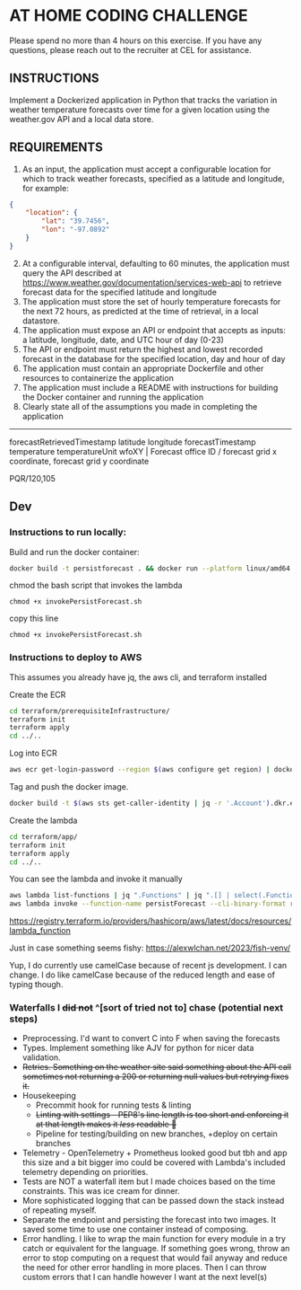 # AT HOME CODING CHALLENGE

Please spend no more than 4 hours on this exercise. If you have any questions, please reach out to the recruiter at CEL for assistance.

## INSTRUCTIONS

Implement a Dockerized application in Python that tracks the variation in weather temperature forecasts over time for a given location using the weather.gov API and a local data store.

## REQUIREMENTS
1. As an input, the application must accept a configurable location for which to track weather
forecasts, specified as a latitude and longitude, for example:
```json
{
    "location": {
        "lat": "39.7456",
        "lon": "-97.0892"
    }
}
```
2. At a configurable interval, defaulting to 60 minutes, the application must query the API described at https://www.weather.gov/documentation/services-web-api to retrieve forecast data for the specified latitude and longitude
3. The application must store the set of hourly temperature forecasts for the next 72 hours, as predicted at the time of retrieval, in a local datastore.
4. The application must expose an API or endpoint that accepts as inputs: a latitude, longitude, date, and UTC hour of day (0-23)
5. The API or endpoint must return the highest and lowest recorded forecast in the database for the specified location, day and hour of day
6. The application must contain an appropriate Dockerfile and other resources to containerize the application
7. The application must include a README with instructions for building the Docker container and running the application
8. Clearly state all of the assumptions you made in completing the application

---

forecastRetrievedTimestamp
latitude
longitude
forecastTimestamp
temperature
temperatureUnit
wfoXY | Forecast office ID / forecast grid x coordinate, forecast grid y coordinate

PQR/120,105


## Dev

### Instructions to run locally:

Build and run the docker container:
```bash
docker build -t persistforecast . && docker run --platform linux/amd64 -p 9000:8080 persistforecast:latest
```

chmod the bash script that invokes the lambda
```
chmod +x invokePersistForecast.sh
```
copy this line
```
chmod +x invokePersistForecast.sh
```

### Instructions to deploy to AWS


This assumes you already have jq, the aws cli, and terraform installed

Create the ECR
```bash
cd terraform/prerequisiteInfrastructure/
terraform init
terraform apply
cd ../..
```

Log into ECR
```bash
aws ecr get-login-password --region $(aws configure get region) | docker login --username AWS --password-stdin $(aws sts get-caller-identity | jq -r '.Account').dkr.ecr.$(aws configure get region).amazonaws.com
```

Tag and push the docker image.
```bash
docker build -t $(aws sts get-caller-identity | jq -r '.Account').dkr.ecr.us-west-1.amazonaws.com/persistforecast . && docker push $(aws sts get-caller-identity | jq -r '.Account').dkr.ecr.us-west-1.amazonaws.com/persistforecast:latest
```

Create the lambda
```bash
cd terraform/app/
terraform init
terraform apply
cd ../..
```

You can see the lambda and invoke it manually
```bash
aws lambda list-functions | jq ".Functions" | jq ".[] | select(.FunctionName==\"persistForecast\")"
aws lambda invoke --function-name persistForecast --cli-binary-format raw-in-base64-out --payload '{ "key":"value" }' responses.json
```

https://registry.terraform.io/providers/hashicorp/aws/latest/docs/resources/lambda_function




Just in case something seems fishy: https://alexwlchan.net/2023/fish-venv/

Yup, I do currently use camelCase because of recent js development. I can change. I do like camelCase because of the reduced length and ease of typing though.


### Waterfalls I ~~did not~~ ^[sort of tried not to] chase (potential next steps)


- Preprocessing. I'd want to convert C into F when saving the forecasts 
- Types. Implement something like AJV for python for nicer data validation.
- ~~Retries. Something on the weather site said something about the API call sometimes not returning a 200 or returning null values but retrying fixes it.~~
- Housekeeping
  - Precommit hook for running tests & linting
  - ~~Linting with settings - PEP8's line length is too short and enforcing it at that length makes it _less_ readable 🫣~~
  - Pipeline for testing/building on new branches, +deploy on certain branches
- Telemetry - OpenTelemetry + Prometheus looked good but tbh and app this size and a bit bigger imo could be covered with Lambda's included telemetry depending on priorities.
- Tests are NOT a waterfall item but I made choices based on the time constraints. This was ice cream for dinner.
- More sophisticated logging that can be passed down the stack instead of repeating myself.
- Separate the endpoint and persisting the forecast into two images. It saved some time to use one container instead of composing.
- Error handling. I like to wrap the main function for every module in a try catch or equivalent for the language. If something goes wrong, throw an error to stop computing on a request that would fail anyway and reduce the need for other error handling in more places. Then I can throw custom errors that I can handle however I want at the next level(s)
